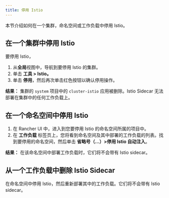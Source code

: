 ```yaml
---
title: 停用 Istio
---
```


本节介绍如何在一个集群，命名空间或工作负载中停用 Istio。

## 在一个集群中停用 Istio

要停用 Istio，

1. 从**全局**视图中，导航到要停用 Istio 的集群。
1. 单击 **工具 > Istio。**
1. 单击 **停用**，然后再次单击红色按钮以确认停用操作。

**结果：** 集群的 `system` 项目中的 `cluster-istio` 应用被删除。Istio Sidecar 无法部署在集群中的任何工作负载上。

## 在一个命名空间中停用 Istio

1. 在 Rancher UI 中，进入到您要停用 Istio 的命名空间所属的项目中。
1. 在 **工作负载** 标签页上，您将看到命名空间及其中部署的工作负载的列表。找到要停用的命名空间，然后单击 **省略号（...）>停用 Istio 自动注入**。

**结果：** 在该命名空间中部署工作负载时，它们将不会带有 Istio sidecar。

## 从一个工作负载中删除 Istio Sidecar

在命名空间中停用 Istio，然后重新部署其中的工作负载。它们将不会带有 Istio sidecar。
